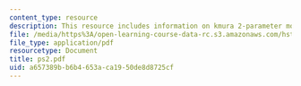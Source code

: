 ```yaml
---
content_type: resource
description: This resource includes information on kmura 2-parameter model.
file: /media/https%3A/open-learning-course-data-rc.s3.amazonaws.com/hst-508-quantitative-genomics-fall-2005/a657389bb6b4653aca1950de8d8725cf_ps2.pdf
file_type: application/pdf
resourcetype: Document
title: ps2.pdf
uid: a657389b-b6b4-653a-ca19-50de8d8725cf
---
```

